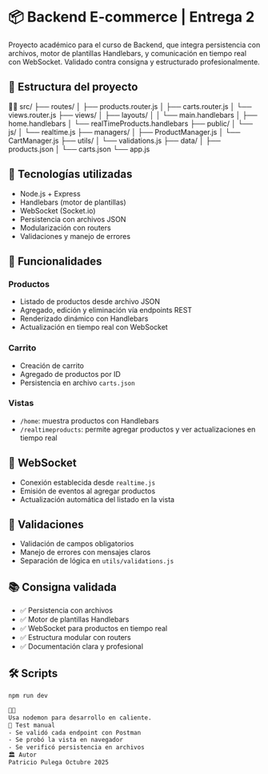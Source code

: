 # 📦 Backend E-commerce | Entrega 2

Proyecto académico para el curso de Backend, que integra persistencia con archivos, motor de plantillas Handlebars, y comunicación en tiempo real con WebSocket. Validado contra consigna y estructurado profesionalmente.

## 📁 Estructura del proyecto


src/ ├── routes/ │   ├── products.router.js │   ├── carts.router.js │   └── views.router.js ├── views/ │   ├── layouts/ │   │   └── main.handlebars │   ├── home.handlebars │   └── realTimeProducts.handlebars ├── public/ │   └── js/ │       └── realtime.js ├── managers/ │   ├── ProductManager.js │   └── CartManager.js ├── utils/ │   └── validations.js ├── data/ │   ├── products.json │   └── carts.json └── app.js

## 🚀 Tecnologías utilizadas

- Node.js + Express
- Handlebars (motor de plantillas)
- WebSocket (Socket.io)
- Persistencia con archivos JSON
- Modularización con routers
- Validaciones y manejo de errores

## 🧩 Funcionalidades

### Productos
- Listado de productos desde archivo JSON
- Agregado, edición y eliminación vía endpoints REST
- Renderizado dinámico con Handlebars
- Actualización en tiempo real con WebSocket

### Carrito
- Creación de carrito
- Agregado de productos por ID
- Persistencia en archivo `carts.json`

### Vistas
- `/home`: muestra productos con Handlebars
- `/realtimeproducts`: permite agregar productos y ver actualizaciones en tiempo real

## 📡 WebSocket

- Conexión establecida desde `realtime.js`
- Emisión de eventos al agregar productos
- Actualización automática del listado en la vista

## 📌 Validaciones

- Validación de campos obligatorios
- Manejo de errores con mensajes claros
- Separación de lógica en `utils/validations.js`

## 📚 Consigna validada

- ✅ Persistencia con archivos
- ✅ Motor de plantillas Handlebars
- ✅ WebSocket para productos en tiempo real
- ✅ Estructura modular con routers
- ✅ Documentación clara y profesional

## 🛠️ Scripts

```bash
npm run dev


Usa nodemon para desarrollo en caliente.
🧪 Test manual
- Se validó cada endpoint con Postman
- Se probó la vista en navegador
- Se verificó persistencia en archivos
🏛️ Autor
Patricio Pulega Octubre 2025
